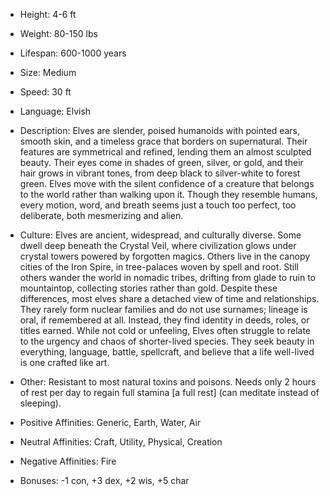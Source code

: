 - Height: 4-6 ft
    
- Weight: 80-150 lbs
    
- Lifespan: 600-1000 years
    
- Size: Medium
    
- Speed: 30 ft
    
- Language: Elvish
    
- Description: Elves are slender, poised humanoids with pointed ears, smooth skin, and a timeless grace that borders on supernatural. Their features are symmetrical and refined, lending them an almost sculpted beauty. Their eyes come in shades of green, silver, or gold, and their hair grows in vibrant tones, from deep black to silver-white to forest green. Elves move with the silent confidence of a creature that belongs to the world rather than walking upon it. Though they resemble humans, every motion, word, and breath seems just a touch too perfect, too deliberate, both mesmerizing and alien. 
    
- Culture: Elves are ancient, widespread, and culturally diverse. Some dwell deep beneath the Crystal Veil, where civilization glows under crystal towers powered by forgotten magics. Others live in the canopy cities of the Iron Spire, in tree-palaces woven by spell and root. Still others wander the world in nomadic tribes, drifting from glade to ruin to mountaintop, collecting stories rather than gold. Despite these differences, most elves share a detached view of time and relationships. They rarely form nuclear families and do not use surnames; lineage is oral, if remembered at all. Instead, they find identity in deeds, roles, or titles earned. While not cold or unfeeling, Elves often struggle to relate to the urgency and chaos of shorter-lived species. They seek beauty in everything, language, battle, spellcraft, and believe that a life well-lived is one crafted like art.
    
- Other: Resistant to most natural toxins and poisons. Needs only 2 hours of rest per day to regain full stamina [a full rest] (can meditate instead of sleeping).
    
- Positive Affinities: Generic, Earth, Water, Air
    
- Neutral Affinities: Craft, Utility, Physical, Creation
    
- Negative Affinities: Fire
    
- Bonuses: -1 con, +3 dex, +2 wis, +5 char